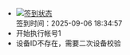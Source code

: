 - [![签到状态](https://github.com/womade/Cloud189-Actions/actions/workflows/main.yml/badge.svg?branch=main)](https://github.com/womade/Cloud189-Actions/actions/workflows/main.yml) <br> 签到时间：2025-09-06 18:34:57
- 开始执行帐号1
- 设备ID不存在，需要二次设备校验

